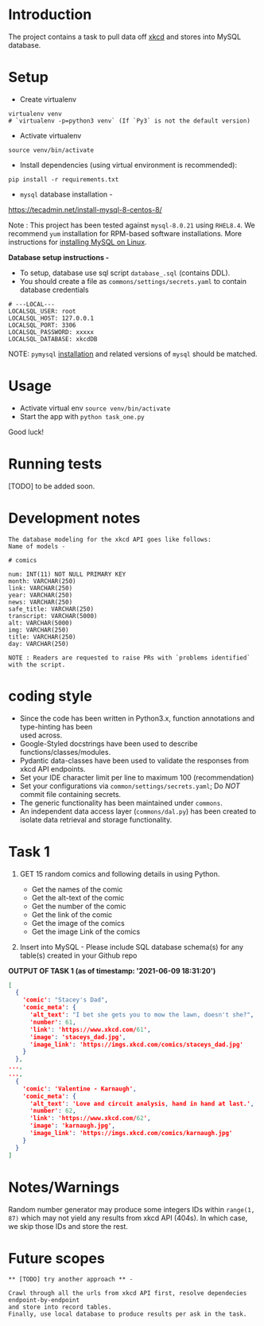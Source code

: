 # Introduction

The project contains a task to pull data off [xkcd](https://xkcd.com/) and stores into 
MySQL database.

# Setup
-   Create virtualenv

```
virtualenv venv
# `virtualenv -p=python3 venv` (If `Py3` is not the default version)
```
-   Activate virtualenv 
```
source venv/bin/activate
```

-   Install dependencies (using virtual environment is recommended):
```
pip install -r requirements.txt
```

-   `mysql` database installation - 

https://tecadmin.net/install-mysql-8-centos-8/

Note : This project has been tested against `mysql-8.0.21` using `RHEL8.4`.
We recommend `yum` installation for RPM-based software installations.
More instructions for [installing MySQL on Linux](https://dev.mysql.com/doc/refman/8.0/en/linux-installation.html). 

**Database setup instructions -**

-   To setup, database use sql script `database_.sql` (contains DDL).
-   You should create a file as `commons/settings/secrets.yaml` to contain database credentials

```
# ---LOCAL---
LOCALSQL_USER: root
LOCALSQL_HOST: 127.0.0.1
LOCALSQL_PORT: 3306
LOCALSQL_PASSWORD: xxxxx
LOCALSQL_DATABASE: xkcdDB
```

NOTE: `pymysql` [installation](https://pymysql.readthedocs.io/en/latest/user/installation.html) and 
related versions of `mysql` should be matched.

# Usage
-   Activate virtual env `source venv/bin/activate`
-   Start the app with `python task_one.py`

Good luck!

# Running tests

[TODO] to be added soon.

# Development notes


    The database modeling for the xkcd API goes like follows: 
    Name of models -
    
    # comics    
     
    num: INT(11) NOT NULL PRIMARY KEY
    month: VARCHAR(250)
    link: VARCHAR(250)
    year: VARCHAR(250)
    news: VARCHAR(250)
    safe_title: VARCHAR(250)
    transcript: VARCHAR(5000)
    alt: VARCHAR(5000)
    img: VARCHAR(250)
    title: VARCHAR(250)
    day: VARCHAR(250)
    
    NOTE : Readers are requested to raise PRs with `problems identified` with the script.

# coding style

-   Since the code has been written in Python3.x, function annotations and type-hinting has been  
    used across.
-   Google-Styled docstrings have been used to describe functions/classes/modules.
-   Pydantic data-classes have been used to validate the responses from xkcd API endpoints.
-   Set your IDE character limit per line to maximum 100 (recommendation)
-   Set your configurations via ``common/settings/secrets.yaml``; Do *NOT* commit file containing secrets.
-   The generic functionality has been maintained under ``commons``.
-   An independent data access layer (`commons/dal.py`) has been created to isolate data retrieval and storage
 functionality.
    
# Task 1

1. GET 15 random comics and following details in using Python.
    - Get the names of the comic
    - Get the alt-text of the comic
    - Get the number of the comic
    - Get the link of the comic
    - Get the image of the comics
    - Get the image Link of the comics

2. Insert into MySQL - Please include SQL database schema(s) for any table(s) created in
your Github repo
    
**OUTPUT OF TASK 1  (as of timestamp: '2021-06-09 18:31:20')**
```json
[
  {
    'comic': "Stacey's Dad",
    'comic_meta': {
      'alt_text': "I bet she gets you to mow the lawn, doesn't she?",
      'number': 61,
      'link': 'https://www.xkcd.com/61',
      'image': 'staceys_dad.jpg',
      'image_link': 'https://imgs.xkcd.com/comics/staceys_dad.jpg'
    }
  },
...,
...,
  {
    'comic': 'Valentine - Karnaugh',
    'comic_meta': {
      'alt_text': 'Love and circuit analysis, hand in hand at last.',
      'number': 62,
      'link': 'https://www.xkcd.com/62',
      'image': 'karnaugh.jpg',
      'image_link': 'https://imgs.xkcd.com/comics/karnaugh.jpg'
    }
  }
]
```

# Notes/Warnings

Random number generator may produce some integers IDs within `range(1, 87)` which may not yield any
results from xkcd API (404s). In which case, we skip those IDs and store the rest.


# Future scopes

    ** [TODO] try another approach ** - 
    
    Crawl through all the urls from xkcd API first, resolve dependecies endpoint-by-endpoint 
    and store into record tables.
    Finally, use local database to produce results per ask in the task.
                       